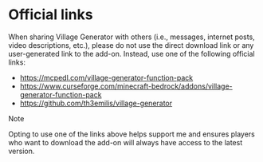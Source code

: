 # Official links

When sharing Village Generator with others (i.e., messages, internet posts, video descriptions, etc.), please do not use the direct download link or any user-generated link to the add-on. Instead, use one of the following official links:
- https://mcpedl.com/village-generator-function-pack
- https://www.curseforge.com/minecraft-bedrock/addons/village-generator-function-pack
- https://github.com/th3emilis/village-generator

> [!NOTE]
> Opting to use one of the links above helps support me and ensures players who want to download the add-on will always have access to the latest version.